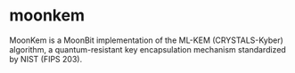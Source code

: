# moonkem
MoonKem is a MoonBit implementation of the ML-KEM (CRYSTALS-Kyber) algorithm, a quantum-resistant key encapsulation mechanism standardized by NIST (FIPS 203).
